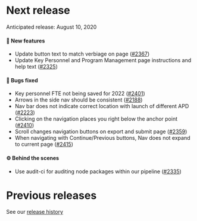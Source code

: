# Next release

Anticipated release: August 10, 2020

#### 🚀 New features

- Update button text to match verbiage on page ([#2367])
- Update Key Personnel and Program Management page instructions and help text ([#2325])

#### 🐛 Bugs fixed

- Key personnel FTE not being saved for 2022 ([#2401])
- Arrows in the side nav should be consistent ([#2188])
- Nav bar does not indicate correct location with launch of different APD ([#2223])
- Clicking on the navigation places you right below the anchor point ([#2410])
- Scroll changes navigation buttons on export and submit page ([#2359])
- When navigating with Continue/Previous buttons, Nav does not expand to current page ([#2415])

#### ⚙️ Behind the scenes

- Use audit-ci for auditing node packages within our pipeline ([#2335])

# Previous releases

See our [release history](https://github.com/CMSgov/eAPD/releases)


[#2335]: https://github.com/CMSgov/eAPD/issues/2335
[#2367]: https://github.com/CMSgov/eAPD/issues/2367
[#2335]: https://github.com/CMSgov/eAPD/issues/2335
[#2325]: https://github.com/CMSgov/eAPD/issues/2325
[#2401]: https://github.com/CMSgov/eAPD/issues/2401
[#2335]: https://github.com/CMSgov/eAPD/issues/2335
[#2188]: https://github.com/CMSgov/eAPD/issues/2188
[#2223]: https://github.com/CMSgov/eAPD/issues/2223
[#2410]: https://github.com/CMSgov/eAPD/issues/2410
[#2359]: https://github.com/CMSgov/eAPD/issues/2359
[#2415]: https://github.com/CMSgov/eAPD/issues/2415
